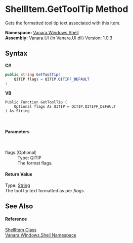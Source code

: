 # ShellItem.GetToolTip Method 
 

Gets the formatted tool tip text associated with this item.

**Namespace:**&nbsp;<a href="be182789-447d-1423-b31f-7fd1f1f04ab2">Vanara.Windows.Shell</a><br />**Assembly:**&nbsp;Vanara.UI (in Vanara.UI.dll) Version: 1.0.3

## Syntax

**C#**<br />
``` C#
public string GetToolTip(
	QITIP flags = QITIP.QITIPF_DEFAULT
)
```

**VB**<br />
``` VB
Public Function GetToolTip ( 
	Optional flags As QITIP = QITIP.QITIPF_DEFAULT
) As String
```

<br />

#### Parameters
&nbsp;<dl><dt>flags (Optional)</dt><dd>Type: QITIP<br />The format flags.</dd></dl>

#### Return Value
Type: <a href="http://msdn2.microsoft.com/en-us/library/s1wwdcbf" target="_blank">String</a><br />The tool tip text formatted as per *flags*.

## See Also


#### Reference
<a href="5c5b3136-e459-f05f-b518-8ce7de68d0ca">ShellItem Class</a><br /><a href="be182789-447d-1423-b31f-7fd1f1f04ab2">Vanara.Windows.Shell Namespace</a><br />